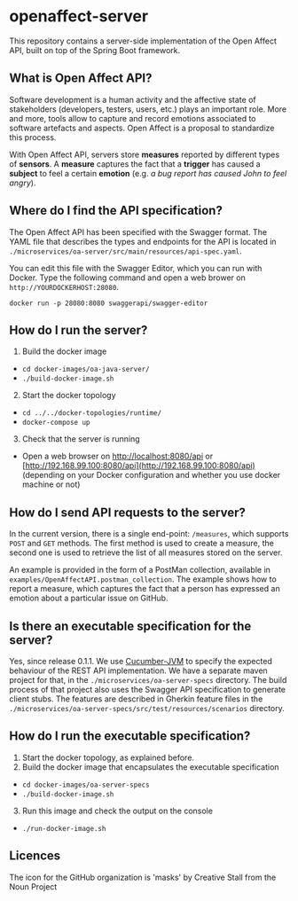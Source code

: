 # openaffect-server

This repository contains a server-side implementation of the Open Affect API, built on top of the Spring Boot framework.

## What is Open Affect API?

Software development is a human activity and the affective state of stakeholders (developers, testers, users, etc.) plays an important role. More and more, tools allow to capture and record emotions associated to software artefacts and aspects. Open Affect is a proposal to standardize this process.

With Open Affect API, servers store **measures** reported by different types of **sensors**. A **measure** captures the fact that a **trigger** has caused a **subject** to feel a certain **emotion** (e.g. *a bug report has caused John to feel angry*).

## Where do I find the API specification?

The Open Affect API has been specified with the Swagger format. The YAML file that describes the types and endpoints for the API is located in `./microservices/oa-server/src/main/resources/api-spec.yaml`.

You can edit this file with the Swagger Editor, which you can run with Docker. Type the following command and open a web brower on `http://YOURDOCKERHOST:28080`.

```
docker run -p 28080:8080 swaggerapi/swagger-editor
```


## How do I run the server?

1. Build the docker image
  * `cd docker-images/oa-java-server/`
  * `./build-docker-image.sh` 
2. Start the docker topology
  * `cd ../../docker-topologies/runtime/`
  * `docker-compose up`
3. Check that the server is running
  * Open a web browser on [http://localhost:8080/api](http://localhost:8080/api) or [http://192.168.99.100:8080/api](http://192.168.99.100:8080/api) (depending on your Docker configuration and whether you use docker machine or not)


## How do I send API requests to the server?

In the current version, there is a single end-point: `/measures`, which supports `POST` and `GET` methods. The first method is used to create a measure, the second one is used to retrieve the list of all measures stored on the server.

An example is provided in the form of a PostMan collection, available in `examples/OpenAffectAPI.postman_collection`. The example shows how to report a measure, which captures the fact that a person has expressed an emotion about a particular issue on GitHub.


## Is there an executable specification for the server?

Yes, since release 0.1.1. We use [Cucumber-JVM](https://cucumber.io/docs/reference/jvm) to specify the expected behaviour of the REST API implementation. We have a separate maven project for that, in the `./microservices/oa-server-specs` directory. The build process of that project also uses the Swagger API specification to generate client stubs. The features are described in Gherkin feature files in the `./microservices/oa-server-specs/src/test/resources/scenarios` directory.

## How do I run the executable specification?

1. Start the docker topology, as explained before.
2. Build the docker image that encapsulates the executable specification
  * `cd docker-images/oa-server-specs`
  * `./build-docker-image.sh`
3. Run this image and check the output on the console
  * `./run-docker-image.sh`

## Licences

The icon for the GitHub organization is 'masks' by Creative Stall from the Noun Project